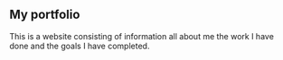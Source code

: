 ## My portfolio

This is a website consisting of information all about me the work I have done and the goals I have completed. 
